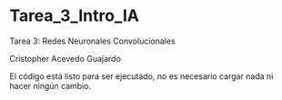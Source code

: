 # Tarea_3_Intro_IA
Tarea 3: Redes Neuronales Convolucionales

Cristopher Acevedo Guajardo

El código está listo para ser ejecutado, no es necesario cargar nada ni hacer ningún cambio.
